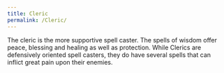 ```yaml
---
title: Cleric
permalink: /Cleric/
---
```


The cleric is the more supportive spell caster. The spells of wisdom
offer peace, blessing and healing as well as protection. While Clerics
are defensively oriented spell casters, they do have several spells that
can inflict great pain upon their enemies.